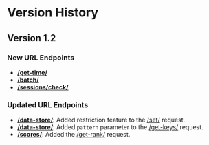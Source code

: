# Version History

## Version 1.2

### New URL Endpoints

- [**/get-time/**](https://gamejolt.com/game-api/doc/time)
- [**/batch/**](https://gamejolt.com/game-api/doc/batch)
- [**/sessions/check/**](https://gamejolt.com/game-api/doc/sessions/check)

### Updated URL Endpoints

- [**/data-store/**](https://gamejolt.com/game-api/doc/data-store): Added restriction feature to the [/set/](https://gamejolt.com/game-api/doc/data-store/set) request.
- [**/data-store/**](https://gamejolt.com/game-api/doc/data-store): Added `pattern` parameter to the [/get-keys/](https://gamejolt.com/game-api/doc/data-store/get-keys) request.
- [**/scores/**](https://gamejolt.com/game-api/doc/scores): Added the [/get-rank/](https://gamejolt.com/game-api/doc/scores/get-rank) request.

